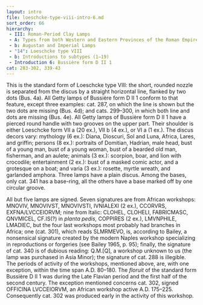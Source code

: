 ```yaml
---
layout: intro
file: loeschcke-type-viii-intro-6.md
sort_order: 66
hierarchy:
 - III: Roman-Period Clay Lamps
 - A: Types from both Western and Eastern Provinces of the Roman Empire
 - b: Augustan and Imperial Lamps
 - "14": Loeschcke type VIII
 - b: Introductions to subtypes (1–19)
 - Introduction 6: Bussière form D II 1
cat: 283-302, 339-43
---
```


This is the standard form of Loeschcke type VIII: the short, rounded nozzle is separated from the discus by a straight horizontal line, flanked by two dots (Bus. 4a). All Getty lamps of Bussière form D II 1 conform to that feature, except three examples: cat. 287, on which the line is shown but the two dots are missing (Bus. 4d); and cats. 299–300, in which both line and dots are missing (Bus. 4e). All Getty lamps of Bussière form D II 1 have a pierced round handle with two grooves on the upper part. Their shoulder is either Loeschcke form VII a (20 ex.), VII b (4 ex.), or VI a (1 ex.). The discus decors vary: mythology (6 ex.): Diana, Dioscuri, Sol and Luna, Africa, Lares, and griffin; persons (8 ex.): portraits of Domitian, Hadrian, male head, bust of a young man, bust of a young woman, bust of a bearded old man, fisherman, and an aulete; animals (3 ex.): scorpion, boar, and lion with crocodile; entertainment (2 ex.): bust of a masked comic actor, and a grotesque on a boat; and varia (3 ex.): rosette, myrtle wreath, and garlanded amphora. Three lamps have a plain discus. Among the bases, only cat. 341 has a base-ring, all the others have a base marked off by one circular groove.

All but five lamps are signed. Seven signatures are from African workshops: <span class="inscription">MNOVIV, MNOVIVST, MNOVIVSTI, IVNIALEXI</span> (2 ex.), <span class="inscription">CCORVRS, EXFNA/LVCCEIORVM</span>; nine from Italic: <span class="inscription">CLOHEL, CLOHELI, FABRICMASC, QNVMICEL, CF.IS</span>(?) in *planta pedis,* <span class="inscription">COPPIRES</span> (2 ex.), <span class="inscription">LMVNPHILE, LMADIEC</span>, but the four last workshops most probably had branches in Africa; one (cat. 301), which reads <span class="inscription">SLMRMEVO</span>, is, according to Bailey, a nonsensical signature created by the modern Naples workshop specializing in reproductions or forgeries (see Bailey 1965, p. 95); finally, the signature of cat. 340 is of dubious reading: <span class="inscription">Q.M.[Q]</span>, a workshop unknown to us (the lamp was purchased in Asia Minor); the signature of cat. 288 is illegible. The periods of activity of the workshops, mentioned above, are, with one exception, within the time span A.D. 80–180. The *floruit* of the standard form Bussière D II 1 was during the Late Flavian period and the first half of the second century. The exception mentioned concerns cat. 302, signed <span class="inscription">OFFICINA LVCCEIORVM</span>, an African workshop active A.D. 175–225. Consequently cat. 302 was produced early in the activity of this workshop.
